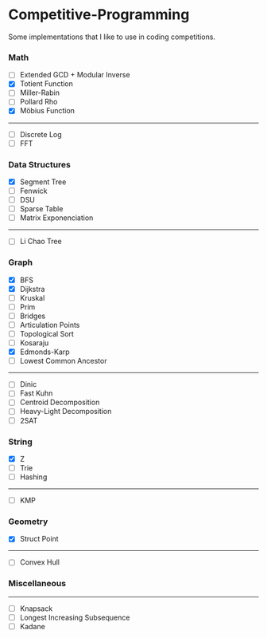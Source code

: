 # Competitive-Programming
Some implementations that I like to use in coding competitions.

### Math
- [ ] Extended GCD + Modular Inverse
- [X] Totient Function
- [ ] Miller-Rabin
- [ ] Pollard Rho
- [X] Möbius Function
----------------------
- [ ] Discrete Log
- [ ] FFT

### Data Structures
- [X] Segment Tree
- [ ] Fenwick
- [ ] DSU
- [ ] Sparse Table
- [ ] Matrix Exponenciation
-----------------------
- [ ] Li Chao Tree

### Graph
- [X] BFS
- [X] Dijkstra
- [ ] Kruskal
- [ ] Prim
- [ ] Bridges
- [ ] Articulation Points
- [ ] Topological Sort
- [ ] Kosaraju
- [X] Edmonds-Karp
- [ ] Lowest Common Ancestor
---------------------------
- [ ] Dinic
- [ ] Fast Kuhn
- [ ] Centroid Decomposition
- [ ] Heavy-Light Decomposition
- [ ] 2SAT

### String
- [X] Z
- [ ] Trie
- [ ] Hashing
------------
- [ ] KMP

### Geometry
- [X] Struct Point
-----------------
- [ ] Convex Hull

### Miscellaneous
-----------------
- [ ] Knapsack
- [ ] Longest Increasing Subsequence
- [ ] Kadane
